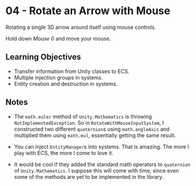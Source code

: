 # 04 - Rotate an Arrow with Mouse #
Rotating a single 3D arrow around itself using mouse controls. 

Hold down *Mouse 0* and move your mouse.


Learning Objectives
---
- Transfer information from Unity classes to ECS.
- Multiple injection groups in systems.
- Entity creation and destruction in systems.


Notes
---
 - The `math.euler` method of `Unity.Mathematics` is throwing `NotImplementedException`. So in `RotateWithMouseInputSystem`, I constructed two different `quaternion`s using `math.angleAxis` and multiplied them using `math.mul`, essentially getting the same result.

  - You can inject `EntityManager`s into systems. That is amazing. The more I play with ECS, the more I come to love it.
 
 - It would be cool if they added the standard math operators to `quaternion` of `Unity.Mathematics`. I suppose this will come with time, since even some of the methods are yet to be implemented in the library.
